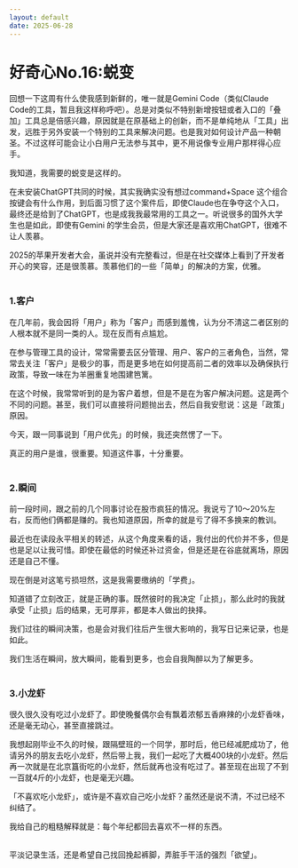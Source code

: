 ```yaml
---
layout: default
date: 2025-06-28
---
```


# 好奇心No.16:蜕变

回想一下这周有什么使我感到新鲜的，唯一就是Gemini Code（类似Claude Code的工具，暂且我这样称呼吧）。总是对类似不特别新增按钮或者入口的「叠加」工具总是倍感兴趣，原因就是在原基础上的创新，而不是单纯地从「工具」出发，远胜于另外安装一个特别的工具来解决问题。也是我对如何设计产品一种朝圣。不过这样可能会让小白用户无法参与其中，更不用说像专业用户那样得心应手。

我知道，我需要的蜕变是这样的。

在未安装ChatGPT共同的时候，其实我确实没有想过command+Space 这个组合按键会有什么作用，到后面习惯了这个案件后，即使Claude也在争夺这个入口，最终还是给到了ChatGPT，也是成我我最常用的工具之一。听说很多的国外大学生也是如此，即使有Gemini 的学生会员，但是大家还是喜欢用ChatGPT，很难不让人羡慕。

2025的苹果开发者大会，虽说并没有完整看过，但是在社交媒体上看到了开发者开心的笑容，还是很羡慕。羡慕他们的一些「简单」的解决的方案，优雅。
<br>
<br>
### 1.客户
在几年前，我会因将「用户」称为「客户」而感到羞愧，认为分不清这二者区别的人根本就不是同一类的人。现在反而有点尴尬。

在参与管理工具的设计，常常需要去区分管理、用户、客户的三者角色，当然，常常去关注「客户」是极少的事，而是更多地在如何提高前二者的效率以及确保执行政策，导致一味在为羊圈重复地围建笆篱。

在这个时候，我常常听到的是为客户着想，但是不是在为客户解决问题。这是两个不同的问题。甚至，我们可以直接将问题抛出去，然后自我安慰说：这是「政策」原因。

今天，跟一同事说到「用户优先」的时候，我还突然愣了一下。

真正的用户是谁，很重要。知道这件事，十分重要。
<br>
<br>

### 2.瞬间
前一段时间，跟之前的几个同事讨论在股市疯狂的情况。我说亏了10～20%左右，反而他们俩都是赚的。我也知道原因，所幸的就是亏了得不多换来的教训。

最近也在读段永平相关的转述，从这个角度来看的话，我付出的代价并不多，但是也是足以让我可惜。即使在最低的时候还补过资金，但是还是在谷底就离场，原因还是自己不懂。

现在倒是对这笔亏损坦然，这是我需要缴纳的「学费」。

知道错了立刻改正，就是正确的事。既然彼时的我决定「止损」，那么此时的我就承受「止损」后的结果，无可厚非，都是本人做出的抉择。

我们过往的瞬间决策，也是会对我们往后产生很大影响的，我写日记来记录，也是如此。

我们生活在瞬间，放大瞬间，能看到更多，也会自我陶醉以为了解更多。
<br>
<br>

### 3.小龙虾
很久很久没有吃过小龙虾了。即使晚餐偶尔会有飘着浓郁五香麻辣的小龙虾香味，还是毫无动心，甚至直接跳过。

我想起刚毕业不久的时候，跟隔壁班的一个同学，那时后，他已经减肥成功了，他请另外的朋友去吃小龙虾，然后带上我，我们一起吃了大概400块的小龙虾。然后再一次就是在北京簋街吃的小龙虾，然后就再也没有吃过了。甚至现在出现了不到一百就4斤的小龙虾，也是毫无兴趣。

「不喜欢吃小龙虾」，或许是不喜欢自己吃小龙虾？虽然还是说不清，不过已经不纠结了。

我给自己的粗糙解释就是：每个年纪都回去喜欢不一样的东西。
<br>
<br>


平淡记录生活，还是希望自己找回挽起裤脚，弄脏手干活的强烈「欲望」。





